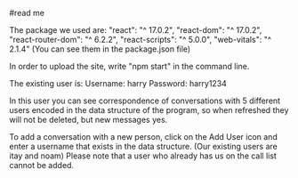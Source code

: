 
#read me

The package we used are:
"react": "^ 17.0.2",
"react-dom": "^ 17.0.2",
"react-router-dom": "^ 6.2.2",
"react-scripts": "^ 5.0.0",
"web-vitals": "^ 2.1.4"
(You can see them in the package.json file)

In order to upload the site, write "npm start" in the command line.

The existing user is:
Username: harry
Password: harry1234

In this user you can see correspondence of conversations with 5 different users encoded in the data structure of the program, so when refreshed they will not be deleted, but new messages yes.

To add a conversation with a new person, click on the Add User icon and enter a username that exists in the data structure. (Our existing users are itay and noam) Please note that a user who already has us on the call list cannot be added.
